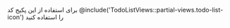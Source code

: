برای استفاده از این پکیج کد @include('TodoListViews::partial-views.todo-list-icon') را استفاده کنید
